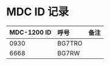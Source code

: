 # MDC ID 记录


| MDC-1200 ID | 呼号 | 备注 |
| :---------- | :---- | :---- |
| 0930 | BG7TRO |  |
| 6668 | BG7RW |  |

